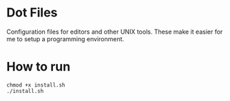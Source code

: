 # Dot Files
Configuration files for editors and other UNIX tools. These make it easier for me to setup a programming environment.

# How to run
 ```
 chmod +x install.sh
 ./install.sh
 ``` 
